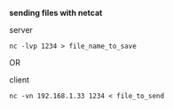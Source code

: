 **sending files with netcat**

server
```
nc -lvp 1234 > file_name_to_save
```

OR

client
```
nc -vn 192.168.1.33 1234 < file_to_send
```